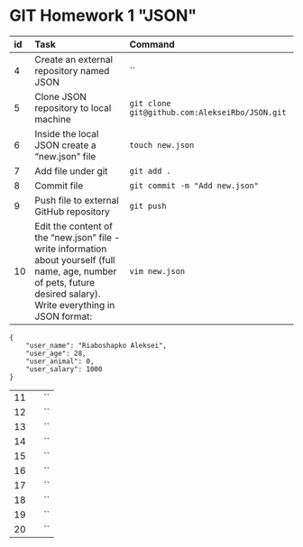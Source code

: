 # GIT Homework 1 "JSON"


| id |  Task    | Command   |
| :---   | :--- | :--- |
| 4 | Create an external repository named JSON   | ``   |
| 5 | Clone JSON repository to local machine   | `git clone git@github.com:AlekseiRbo/JSON.git`   |
| 6 | Inside the local JSON create a “new.json” file   | `touch new.json`   |
| 7 | Add file under git   | `git add .`   |
| 8 | Commit file   | `git commit -m "Add new.json"`   |
| 9 | Push file to external GitHub repository   | `git push`   |
| 10 | Edit the content of the “new.json” file - write information about yourself (full name, age, number of pets, future desired salary). Write everything in JSON format:   | `vim new.json`   | 
```
{
	"user_name": "Riaboshapko Aleksei",
	"user_age": 28,
	"user_animal": 0,
	"user_salary": 1000
} 
```
|  |      |    |
| :---   | :--- | :--- |
| 11 |    | ``   |
| 12 |    | ``   |
| 13 |    | ``   |
| 14 |    | ``   |
| 15 |    | ``   |
| 16 |    | ``   |
| 17 |    | ``   |
| 18 |    | ``   |
| 19 |    | ``   |
| 20 |    | ``   |

